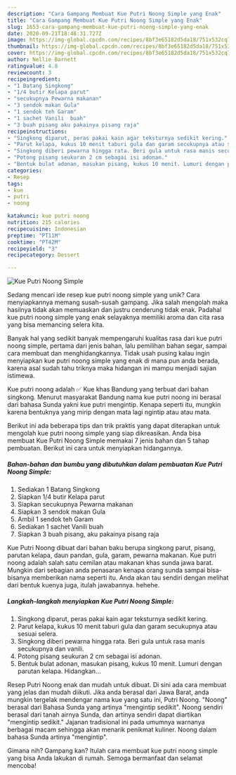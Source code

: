 ```yaml
---
description: "Cara Gampang Membuat Kue Putri Noong Simple yang Enak"
title: "Cara Gampang Membuat Kue Putri Noong Simple yang Enak"
slug: 1653-cara-gampang-membuat-kue-putri-noong-simple-yang-enak
date: 2020-09-21T18:48:31.727Z
image: https://img-global.cpcdn.com/recipes/8bf3e65182d5da18/751x532cq70/kue-putri-noong-simple-foto-resep-utama.jpg
thumbnail: https://img-global.cpcdn.com/recipes/8bf3e65182d5da18/751x532cq70/kue-putri-noong-simple-foto-resep-utama.jpg
cover: https://img-global.cpcdn.com/recipes/8bf3e65182d5da18/751x532cq70/kue-putri-noong-simple-foto-resep-utama.jpg
author: Nellie Barnett
ratingvalue: 4.8
reviewcount: 3
recipeingredient:
- "1 Batang Singkong"
- "1/4 butir Kelapa parut"
- "secukupnya Pewarna makanan"
- "3 sendok makan Gula"
- "1 sendok teh Garam"
- "1 sachet Vanili  buah"
- "3 buah pisang aku pakainya pisang raja"
recipeinstructions:
- "Singkong diparut, peras pakai kain agar teksturnya sedikit kering."
- "Parut kelapa, kukus 10 menit taburi gula dan garam secukupnya atau sesuai selera."
- "Singkong diberi pewarna hingga rata. Beri gula untuk rasa manis secukupnya dan vanili."
- "Potong pisang seukuran 2 cm sebagai isi adonan."
- "Bentuk bulat adonan, masukan pisang, kukus 10 menit. Lumuri dengan parutan kelapa. Hidangkan..."
categories:
- Resep
tags:
- kue
- putri
- noong

katakunci: kue putri noong 
nutrition: 215 calories
recipecuisine: Indonesian
preptime: "PT11M"
cooktime: "PT42M"
recipeyield: "3"
recipecategory: Dessert

---
```



![Kue Putri Noong Simple](https://img-global.cpcdn.com/recipes/8bf3e65182d5da18/751x532cq70/kue-putri-noong-simple-foto-resep-utama.jpg)

Sedang mencari ide resep kue putri noong simple yang unik? Cara menyiapkannya memang susah-susah gampang. Jika salah mengolah maka hasilnya tidak akan memuaskan dan justru cenderung tidak enak. Padahal kue putri noong simple yang enak selayaknya memiliki aroma dan cita rasa yang bisa memancing selera kita.

Banyak hal yang sedikit banyak mempengaruhi kualitas rasa dari kue putri noong simple, pertama dari jenis bahan, lalu pemilihan bahan segar, sampai cara membuat dan menghidangkannya. Tidak usah pusing kalau ingin menyiapkan kue putri noong simple yang enak di mana pun anda berada, karena asal sudah tahu triknya maka hidangan ini mampu menjadi sajian istimewa.

Kue putri noong adalah ✅ Kue khas Bandung yang terbuat dari bahan singkong. Menurut masyarakat Bandung nama kue putri noong ini berasal dari bahasa Sunda yakni kue putri mengintip. Kenapa seperti itu, mungkin karena bentuknya yang mirip dengan mata lagi ngintip atau atau mata.


Berikut ini ada beberapa tips dan trik praktis yang dapat diterapkan untuk mengolah kue putri noong simple yang siap dikreasikan. Anda bisa membuat Kue Putri Noong Simple memakai 7 jenis bahan dan 5 tahap pembuatan. Berikut ini cara untuk menyiapkan hidangannya.

<!--inarticleads1-->

##### Bahan-bahan dan bumbu yang dibutuhkan dalam pembuatan Kue Putri Noong Simple:

1. Sediakan 1 Batang Singkong
1. Siapkan 1/4 butir Kelapa parut
1. Siapkan secukupnya Pewarna makanan
1. Siapkan 3 sendok makan Gula
1. Ambil 1 sendok teh Garam
1. Sediakan 1 sachet Vanili  buah
1. Siapkan 3 buah pisang, aku pakainya pisang raja


Kue Putri Noong dibuat dari bahan baku berupa singkong parut, pisang, parutan kelapa, daun pandan, gula, garam, pewarna makanan. Kue putri noong adalah salah satu cemilan atau makanan khas sunda jawa barat. Mungkin dari sebagian anda penasaran kenapa orang sunda sampai bisa-bisanya memberikan nama seperti itu. Anda akan tau sendiri dengan melihat dari bentuk kuenya juga, itulah jawabannya. hehehe. 

<!--inarticleads2-->

##### Langkah-langkah menyiapkan Kue Putri Noong Simple:

1. Singkong diparut, peras pakai kain agar teksturnya sedikit kering.
1. Parut kelapa, kukus 10 menit taburi gula dan garam secukupnya atau sesuai selera.
1. Singkong diberi pewarna hingga rata. Beri gula untuk rasa manis secukupnya dan vanili.
1. Potong pisang seukuran 2 cm sebagai isi adonan.
1. Bentuk bulat adonan, masukan pisang, kukus 10 menit. Lumuri dengan parutan kelapa. Hidangkan...


Resep Putri Noong enak dan mudah untuk dibuat. Di sini ada cara membuat yang jelas dan mudah diikuti. Jika anda berasal dari Jawa Barat, anda mungkin tergelak mendengar nama kue yang satu ini, Putri Noong. &#34;Noong&#34; berasal dari Bahasa Sunda yang artinya &#34;mengintip sedikit&#34;. Noong sendiri berasal dari tanah airnya Sunda, dan artinya sendiri dapat diartikan &#34;mengintip sedikit.&#34; Jajanan tradisional ini pada umumnya warnanya berbagai macam sehingga akan menarik penikmat kuliner. Noong dalam bahasa Sunda artinya &#34;mengintip&#34;. 

Gimana nih? Gampang kan? Itulah cara membuat kue putri noong simple yang bisa Anda lakukan di rumah. Semoga bermanfaat dan selamat mencoba!
